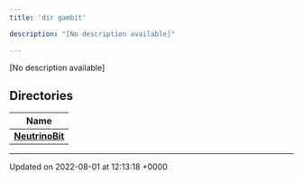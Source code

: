```yaml
---
title: 'dir gambit'

description: "[No description available]"

---
```







[No description available]

## Directories

| Name           |
| -------------- |
| **[NeutrinoBit](/documentation/code/files/dir_0c1ae521bb24d4212a294c9b675d426e/#dir-neutrinobit)**  |






-------------------------------

Updated on 2022-08-01 at 12:13:18 +0000
